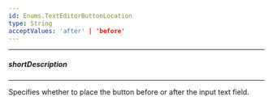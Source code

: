 ```yaml
---
id: Enums.TextEditorButtonLocation
type: String
acceptValues: 'after' | 'before'
---
```

---
##### shortDescription
<!-- Description goes here -->

---
<!-- Description goes here -->
Specifies whether to place the button before or after the input text field.